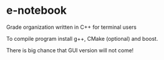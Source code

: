 # e-notebook
Grade organization written in C++ for terminal users

To compile program install g++, CMake (optional) and boost.

There is big chance that GUI version will not come!
